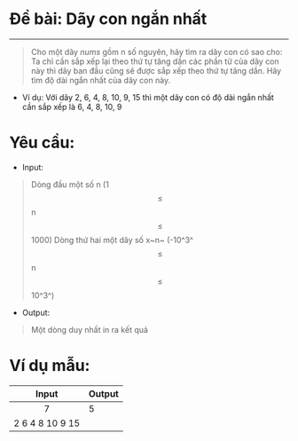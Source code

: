 # Đề bài: Dãy con ngắn nhất
---
>  Cho một dãy *nums* gồm n số nguyên, hãy tìm ra dãy con có sao cho: Ta chỉ cần sắp xếp lại theo thứ tự tăng dần các phần tử của dãy con này thì dãy ban đầu cũng sẽ được sắp xếp theo thứ tự tăng dần. Hãy tìm độ dài ngắn nhất của dãy con này.
* Ví dụ: Với dãy 2, 6, 4, 8, 10, 9, 15 thì một dãy con có độ dài ngắn nhất cần sắp xếp là 6, 4, 8, 10, 9
# Yêu cầu:
* Input:
>  Dòng đầu một số n (1 $$\leq$$ n $$\leq$$ 1000)
Dòng thứ hai một dãy số x~n~ (-10^3^ $$\leq$$ n $$\leq$$ 10^3^)
* Output:
> Một dòng duy nhất in ra kết quả
# Ví dụ mẫu:
|       **Input**      | **Output**           |
|:--------------------:|----------------------|
| 7            |      5       |
| 2 6 4 8 10 9 15 |                      |
